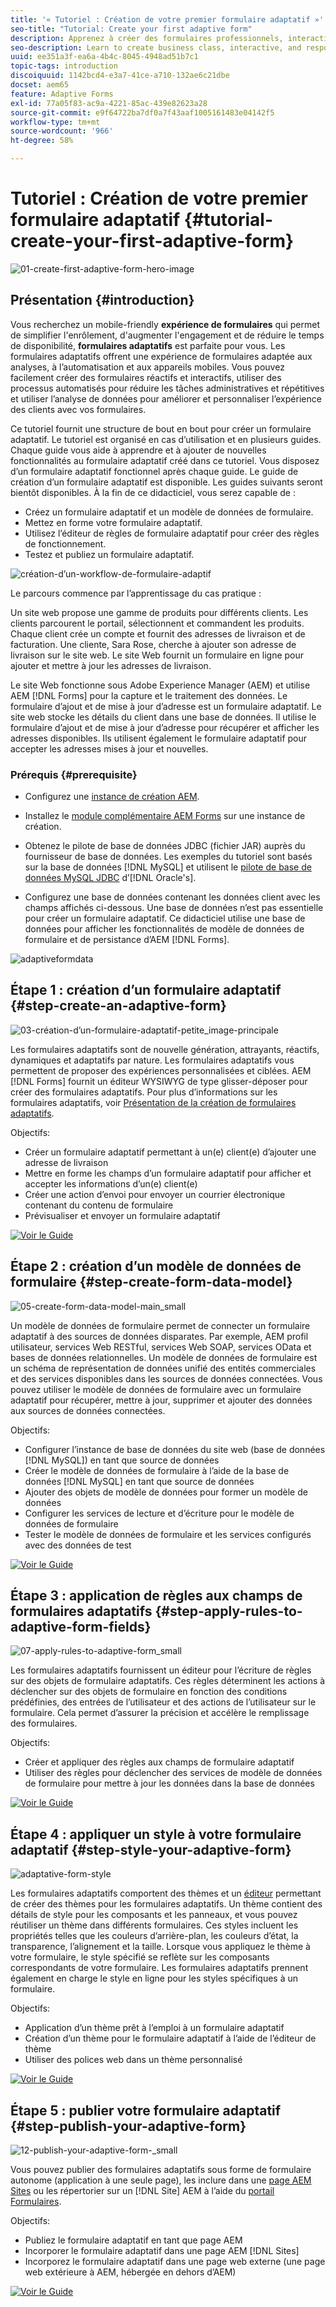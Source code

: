 ```yaml
---
title: '« Tutoriel : Création de votre premier formulaire adaptatif »'
seo-title: "Tutorial: Create your first adaptive form"
description: Apprenez à créer des formulaires professionnels, interactifs et réactifs.
seo-description: Learn to create business class, interactive, and responsive forms.
uuid: ee351a3f-ea6a-4b4c-8045-4948ad51b7c1
topic-tags: introduction
discoiquuid: 1142bcd4-e3a7-41ce-a710-132ae6c21dbe
docset: aem65
feature: Adaptive Forms
exl-id: 77a05f83-ac9a-4221-85ac-439e82623a28
source-git-commit: e9f64722ba7df0a7f43aaf1005161483e04142f5
workflow-type: tm+mt
source-wordcount: '966'
ht-degree: 58%

---
```


# Tutoriel : Création de votre premier formulaire adaptatif {#tutorial-create-your-first-adaptive-form}

![01-create-first-adaptive-form-hero-image](assets/01-create-first-adaptive-form-hero-image.png)

## Présentation {#introduction}

Vous recherchez un mobile-friendly **expérience de formulaires** qui permet de simplifier l&#39;enrôlement, d&#39;augmenter l&#39;engagement et de réduire le temps de disponibilité, **formulaires adaptatifs** est parfaite pour vous. Les formulaires adaptatifs offrent une expérience de formulaires adaptée aux analyses, à l’automatisation et aux appareils mobiles. Vous pouvez facilement créer des formulaires réactifs et interactifs, utiliser des processus automatisés pour réduire les tâches administratives et répétitives et utiliser l’analyse de données pour améliorer et personnaliser l’expérience des clients avec vos formulaires.

Ce tutoriel fournit une structure de bout en bout pour créer un formulaire adaptatif. Le tutoriel est organisé en cas d’utilisation et en plusieurs guides. Chaque guide vous aide à apprendre et à ajouter de nouvelles fonctionnalités au formulaire adaptatif créé dans ce tutoriel. Vous disposez d’un formulaire adaptatif fonctionnel après chaque guide. Le guide de création d’un formulaire adaptatif est disponible. Les guides suivants seront bientôt disponibles. À la fin de ce didacticiel, vous serez capable de :

* Créez un formulaire adaptatif et un modèle de données de formulaire.
* Mettez en forme votre formulaire adaptatif.
* Utilisez l’éditeur de règles de formulaire adaptatif pour créer des règles de fonctionnement.
* Testez et publiez un formulaire adaptatif.

![création-d’un-workflow-de-formulaire-adaptif](assets/create-daptive-form-workflow.png)

Le parcours commence par l’apprentissage du cas pratique :

Un site web propose une gamme de produits pour différents clients. Les clients parcourent le portail, sélectionnent et commandent les produits. Chaque client crée un compte et fournit des adresses de livraison et de facturation. Une cliente, Sara Rose, cherche à ajouter son adresse de livraison sur le site web. Le site Web fournit un formulaire en ligne pour ajouter et mettre à jour les adresses de livraison.

Le site Web fonctionne sous Adobe Experience Manager (AEM) et utilise AEM [!DNL Forms] pour la capture et le traitement des données. Le formulaire d’ajout et de mise à jour d’adresse est un formulaire adaptatif. Le site web stocke les détails du client dans une base de données. Il utilise le formulaire d’ajout et de mise à jour d’adresse pour récupérer et afficher les adresses disponibles. Ils utilisent également le formulaire adaptatif pour accepter les adresses mises à jour et nouvelles.

### Prérequis {#prerequisite}

* Configurez une [instance de création AEM](https://experienceleague.adobe.com/docs/experience-manager-65/deploying/deploying/deploy.html?lang=fr#author-and-publish-installs).
* Installez le [module complémentaire AEM Forms](../../forms/using/installing-configuring-aem-forms-osgi.md) sur une instance de création.
* Obtenez le pilote de base de données JDBC (fichier JAR) auprès du fournisseur de base de données. Les exemples du tutoriel sont basés sur la base de données [!DNL MySQL] et utilisent le [pilote de base de données MySQL JDBC](https://dev.mysql.com/downloads/connector/j/5.1.html) d’[!DNL Oracle's].

* Configurez une base de données contenant les données client avec les champs affichés ci-dessous. Une base de données n’est pas essentielle pour créer un formulaire adaptatif. Ce didacticiel utilise une base de données pour afficher les fonctionnalités de modèle de données de formulaire et de persistance d’AEM [!DNL Forms].

![adaptiveformdata](assets/adaptiveformdata.png)

## Étape 1 : création d’un formulaire adaptatif {#step-create-an-adaptive-form}

![03-création-d’un-formulaire-adaptatif-petite_image-principale](assets/03-create-adaptive-form-main-image_small.png)

Les formulaires adaptatifs sont de nouvelle génération, attrayants, réactifs, dynamiques et adaptatifs par nature. Les formulaires adaptatifs vous permettent de proposer des expériences personnalisées et ciblées. AEM [!DNL Forms] fournit un éditeur WYSIWYG de type glisser-déposer pour créer des formulaires adaptatifs. Pour plus d’informations sur les formulaires adaptatifs, voir [Présentation de la création de formulaires adaptatifs](../../forms/using/introduction-forms-authoring.md).

Objectifs:

* Créer un formulaire adaptatif permettant à un(e) client(e) d’ajouter une adresse de livraison
* Mettre en forme les champs d’un formulaire adaptatif pour afficher et accepter les informations d’un(e) client(e)
* Créer une action d’envoi pour envoyer un courrier électronique contenant du contenu de formulaire
* Prévisualiser et envoyer un formulaire adaptatif

[![Voir le Guide](https://helpx.adobe.com/content/dam/help/en/marketing-cloud/how-to/digital-foundation/_jcr_content/main-pars/image_1250343773/see-the-guide-sm.png)](create-adaptive-form.md)

## Étape 2 : création d’un modèle de données de formulaire {#step-create-form-data-model}

![05-create-form-data-model-main_small](assets/05-create-form-data-model-main_small.png)

Un modèle de données de formulaire permet de connecter un formulaire adaptatif à des sources de données disparates. Par exemple, AEM profil utilisateur, services Web RESTful, services Web SOAP, services OData et bases de données relationnelles. Un modèle de données de formulaire est un schéma de représentation de données unifié des entités commerciales et des services disponibles dans les sources de données connectées. Vous pouvez utiliser le modèle de données de formulaire avec un formulaire adaptatif pour récupérer, mettre à jour, supprimer et ajouter des données aux sources de données connectées.

Objectifs:

* Configurer l’instance de base de données du site web (base de données [!DNL MySQL]) en tant que source de données
* Créer le modèle de données de formulaire à l’aide de la base de données [!DNL MySQL] en tant que source de données
* Ajouter des objets de modèle de données pour former un modèle de données
* Configurer les services de lecture et d’écriture pour le modèle de données de formulaire
* Tester le modèle de données de formulaire et les services configurés avec des données de test

[![Voir le Guide](https://helpx.adobe.com/content/dam/help/en/marketing-cloud/how-to/digital-foundation/_jcr_content/main-pars/image_1250343773/see-the-guide-sm.png)](create-form-data-model.md)

## Étape 3 : application de règles aux champs de formulaires adaptatifs {#step-apply-rules-to-adaptive-form-fields}

![07-apply-rules-to-adaptive-form_small](assets/07-apply-rules-to-adaptive-form_small.png)

Les formulaires adaptatifs fournissent un éditeur pour l’écriture de règles sur des objets de formulaire adaptatifs. Ces règles déterminent les actions à déclencher sur des objets de formulaire en fonction des conditions prédéfinies, des entrées de l’utilisateur et des actions de l’utilisateur sur le formulaire. Cela permet d’assurer la précision et accélère le remplissage des formulaires.

Objectifs:

* Créer et appliquer des règles aux champs de formulaire adaptatif
* Utiliser des règles pour déclencher des services de modèle de données de formulaire pour mettre à jour les données dans la base de données

[![Voir le Guide](https://helpx.adobe.com/content/dam/help/en/marketing-cloud/how-to/digital-foundation/_jcr_content/main-pars/image_1250343773/see-the-guide-sm.png)](apply-rules-to-adaptive-form-fields.md)

## Étape 4 : appliquer un style à votre formulaire adaptatif {#step-style-your-adaptive-form}

![adaptative-form-style](/help/forms/using/assets/09-style-your-adaptive-form-small.png)

Les formulaires adaptatifs comportent des thèmes et un [éditeur](../../forms/using/themes.md) permettant de créer des thèmes pour les formulaires adaptatifs. Un thème contient des détails de style pour les composants et les panneaux, et vous pouvez réutiliser un thème dans différents formulaires. Ces styles incluent les propriétés telles que les couleurs d’arrière-plan, les couleurs d’état, la transparence, l’alignement et la taille. Lorsque vous appliquez le thème à votre formulaire, le style spécifié se reflète sur les composants correspondants de votre formulaire. Les formulaires adaptatifs prennent également en charge le style en ligne pour les styles spécifiques à un formulaire.

Objectifs:

* Application d’un thème prêt à l’emploi à un formulaire adaptatif
* Création d’un thème pour le formulaire adaptatif à l’aide de l’éditeur de thème
* Utiliser des polices web dans un thème personnalisé

[![Voir le Guide](https://helpx.adobe.com/content/dam/help/en/marketing-cloud/how-to/digital-foundation/_jcr_content/main-pars/image_1250343773/see-the-guide-sm.png)](style-your-adaptive-form.md)

## Étape 5 : publier votre formulaire adaptatif {#step-publish-your-adaptive-form}

![12-publish-your-adaptive-form-_small](assets/12-publish-your-adaptive-form-_small.png)

Vous pouvez publier des formulaires adaptatifs sous forme de formulaire autonome (application à une seule page), les inclure dans une [page AEM Sites](/help/forms/using/embed-adaptive-form-aem-sites.md) ou les répertorier sur un [!DNL Site] AEM à l’aide du [portail Formulaires](../../forms/using/introduction-publishing-forms.md).

Objectifs:

* Publiez le formulaire adaptatif en tant que page AEM
* Incorporer le formulaire adaptatif dans une page AEM [!DNL Sites]
* Incorporez le formulaire adaptatif dans une page web externe (une page web extérieure à AEM, hébergée en dehors d’AEM)

[![Voir le Guide](https://helpx.adobe.com/content/dam/help/en/marketing-cloud/how-to/digital-foundation/_jcr_content/main-pars/image_1250343773/see-the-guide-sm.png)](publish-your-adaptive-form.md)
